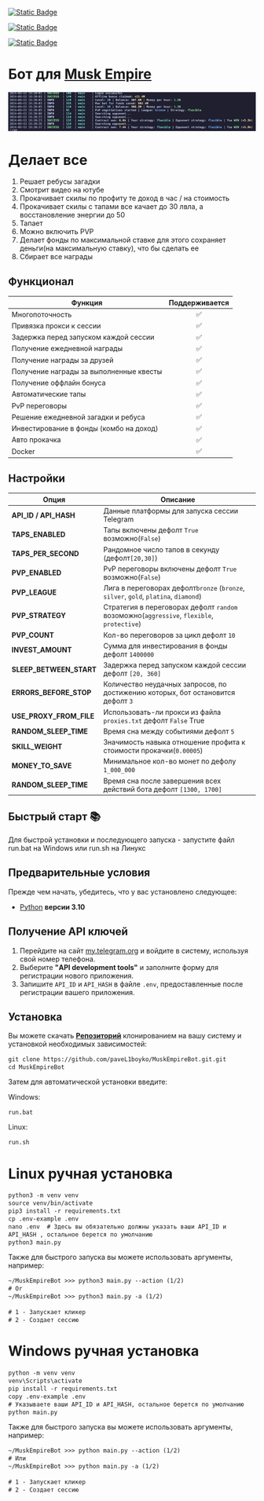 [![Static Badge](https://img.shields.io/badge/Telegram-Channel-Link?style=for-the-badge&logo=Telegram&logoColor=white&logoSize=auto&color=blue)](https://t.me/hidden_coding)

[![Static Badge](https://img.shields.io/badge/Telegram-Chat-yes?style=for-the-badge&logo=Telegram&logoColor=white&logoSize=auto&color=blue)](https://t.me/hidden_codding_chat)

[![Static Badge](https://img.shields.io/badge/Telegram-Bot%20Link-Link?style=for-the-badge&logo=Telegram&logoColor=white&logoSize=auto&color=blue)](https://t.me/muskempire_bot/game?startapp=hero6695971335)

# Бот для [Musk Empire](https://t.me/muskempire_bot/game?startapp=hero6695971335)

![img1](.github/images/start.png)

# Делает все
1. Решает ребусы загадки
2. Смотрит видео на ютубе
3. Прокачивает скилы по профиту те доход в час / на стоимость
4. Прокачивает скилы с тапами все качает до 30 лвла, а восстановление энергии до 50
5. Тапает
6. Можно включить PVP
7. Делает фонды по максимальной ставке для этого сохраняет деньги(на максимальную ставку), что бы сделать ее
8. Сбирает все награды

## Функционал


| Функция                                 | Поддерживается |
|-----------------------------------------|:--------------:|
| Многопоточность                         |       ✅        |
| Привязка прокси к сессии                |       ✅        |
| Задержка перед запуском каждой сессии   |       ✅        |
| Получение ежедневной награды            |       ✅        |
| Получение награды за друзей             |       ✅        |
| Получение награды за выполненные квесты |       ✅        |
| Получение оффлайн бонуса                |       ✅        |
| Автоматические тапы                     |       ✅        |
| PvP переговоры                          |       ✅        |
| Решение ежедневной загадки и ребуса     |       ✅        |
| Инвестирование в фонды (комбо на доход) |       ✅        |
| Авто прокачка                           |       ✅        |
| Docker                                  |       ✅        |

## Настройки

| Опция                   | Описание                                                                                  |
|-------------------------|-------------------------------------------------------------------------------------------|
| **API_ID / API_HASH**   | Данные платформы для запуска сессии Telegram                                              |
| **TAPS_ENABLED**        | Тапы включены дефолт `True` возможно(`False`)                                             |
| **TAPS_PER_SECOND**     | Рандомное число тапов в секунду (дефолт`[20,30]`)                                         |
| **PVP_ENABLED**         | PvP переговоры включены дефолт `True` возможно(`False`)                                   |
| **PVP_LEAGUE**          | Лига в переговорах дефолт`bronze` (`bronze`, `silver`, `gold`, `platina`, `diamond`)      |
| **PVP_STRATEGY**        | Стратегия в переговорах дефолт `random` возоможно(`aggressive`, `flexible`, `protective`) |
| **PVP_COUNT**           | Кол-во переговоров за цикл дефолт `10`                                                    |
| **INVEST_AMOUNT**       | Сумма для инвестирования в фонды дефолт `1400000`                                         |
| **SLEEP_BETWEEN_START** | Задержка перед запуском каждой сессии дефолт `[20, 360]`                                  |
| **ERRORS_BEFORE_STOP**  | Количество неудачных запросов, по достижению которых, бот остановится  дефолт `3`         |
| **USE_PROXY_FROM_FILE** | Использовать-ли прокси из файла `proxies.txt` дефолт `False` Тrue                         |
| **RANDOM_SLEEP_TIME**   | Время сна между событиями  дефолт `5`                                                     |
| **SKILL_WEIGHT**        | Значимость навыка отношение профита к стоимости прокачки(`0.00005`)                       |
| **MONEY_TO_SAVE**       | Минимальное кол-во монет по дефолу `1_000_000`                                            |
| **RANDOM_SLEEP_TIME**   | Время сна после завершения всех действий бота дефолт `[1300, 1700]`                       |


## Быстрый старт 📚

Для быстрой установки и последующего запуска - запустите файл run.bat на Windows или run.sh на Линукс

## Предварительные условия
Прежде чем начать, убедитесь, что у вас установлено следующее:
- [Python](https://www.python.org/downloads/) **версии 3.10**

## Получение API ключей
1. Перейдите на сайт [my.telegram.org](https://my.telegram.org) и войдите в систему, используя свой номер телефона.
2. Выберите **"API development tools"** и заполните форму для регистрации нового приложения.
3. Запишите `API_ID` и `API_HASH` в файле `.env`, предоставленные после регистрации вашего приложения.

## Установка
Вы можете скачать [**Репозиторий**](https://github.com/paveL1boyko/MuskEmpireBot.git) клонированием на вашу систему и установкой необходимых зависимостей:
```shell
git clone https://github.com/paveL1boyko/MuskEmpireBot.git.git
cd MuskEmpireBot
```

Затем для автоматической установки введите:

Windows:
```shell
run.bat
```

Linux:
```shell
run.sh
```

# Linux ручная установка
```shell
python3 -m venv venv
source venv/bin/activate
pip3 install -r requirements.txt
cp .env-example .env
nano .env  # Здесь вы обязательно должны указать ваши API_ID и API_HASH , остальное берется по умолчанию
python3 main.py
```

Также для быстрого запуска вы можете использовать аргументы, например:
```shell
~/MuskEmpireBot >>> python3 main.py --action (1/2)
# Or
~/MuskEmpireBot >>> python3 main.py -a (1/2)

# 1 - Запускает кликер
# 2 - Создает сессию
```


# Windows ручная установка
```shell
python -m venv venv
venv\Scripts\activate
pip install -r requirements.txt
copy .env-example .env
# Указываете ваши API_ID и API_HASH, остальное берется по умолчанию
python main.py
```

Также для быстрого запуска вы можете использовать аргументы, например:
```shell
~/MuskEmpireBot >>> python main.py --action (1/2)
# Или
~/MuskEmpireBot >>> python main.py -a (1/2)

# 1 - Запускает кликер
# 2 - Создает сессию
```